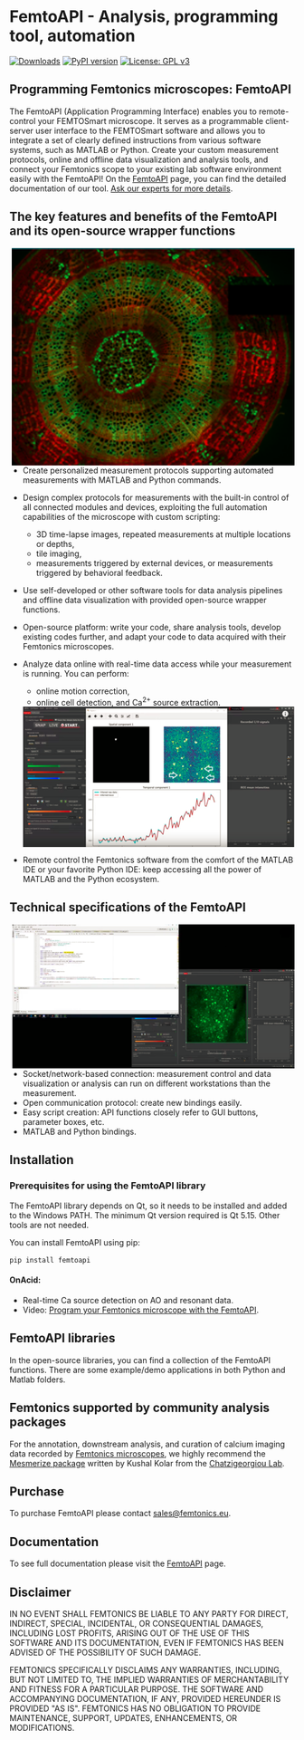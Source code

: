 # FemtoAPI - Analysis, programming tool, automation
[![Downloads](https://pepy.tech/badge/femtoapi)](https://pepy.tech/project/femtoapi) [![PyPI version](https://badge.fury.io/py/femtoapi.svg)](https://badge.fury.io/py/femtoapi) [![License: GPL v3](https://img.shields.io/badge/License-GPLv3-blue.svg)](https://www.gnu.org/licenses/gpl-3.0)
## Programming Femtonics microscopes: FemtoAPI

The FemtoAPI (Application Programming Interface) enables you to remote-control your FEMTOSmart
microscope. It serves as a programmable client-server user interface to the FEMTOSmart software
and allows you to integrate a set of clearly defined instructions from various software systems,
such as MATLAB or Python. 
Create your custom measurement protocols, online and offline data visualization and analysis
tools, and connect your Femtonics scope to your existing lab software environment easily with the FemtoAPI!
On the [FemtoAPI](https://femtonics.atlassian.net/wiki/spaces/API2/pages/1448161743/FemtoAPI+2.0) page, you can find the detailed documentation of our tool.
[Ask our experts for more details](mailto:info@femtonics.eu).


## The key features and benefits of the FemtoAPI and its open-source wrapper functions

<img src="https://github.com/Femtonics/FemtoAPI/blob/main/docs/img/Picture1.png" width="500" align="right">

- Create personalized measurement protocols supporting automated measurements with MATLAB and Python commands.
- Design complex protocols for measurements with the built-in control of all connected modules and devices, exploiting the full automation capabilities of the microscope with custom scripting:
  - 3D time-lapse images, repeated measurements at multiple locations or depths,
  - tile imaging,
  - measurements triggered by external devices, or measurements triggered by behavioral feedback.

- Use self-developed or other software tools for data analysis pipelines and offline data visualization with provided open-source wrapper functions.
- Open-source platform: write your code, share analysis tools, develop existing codes further, and adapt your code to data acquired with their Femtonics microscopes.
- Analyze data online with real-time data access while your measurement is running. You can perform:
  - online motion correction,
  - online cell detection, and Ca<sup>2+</sup> source extraction.
  
  <img src="https://github.com/Femtonics/FemtoAPI/blob/main/docs/img/Picture2.png" width="500" align="center">
  
- Remote control the Femtonics software from the comfort of the MATLAB IDE or your favorite Python IDE: keep accessing all the power of MATLAB and the Python ecosystem.  

## Technical specifications of the FemtoAPI

  <img src="https://github.com/Femtonics/FemtoAPI/blob/main/docs/img/Picture3.png" width="500" align="right">

  - Socket/network-based connection: measurement control and data visualization or analysis can run on different workstations than the measurement.
  - Open communication protocol: create new bindings easily.
  - Easy script creation: API functions closely refer to GUI buttons, parameter boxes, etc.
  - MATLAB and Python bindings.

## Installation

### Prerequisites for using the FemtoAPI library
The FemtoAPI library depends on Qt, so it needs to be installed and added to the Windows PATH. The minimum Qt version required is Qt 5.15. Other tools are not needed.

You can install FemtoAPI using pip:
```
pip install femtoapi
```

#### OnAcid:
- Real-time Ca source detection on AO and resonant data.
- Video: [Program your Femtonics microscope with the FemtoAPI](https://www.youtube.com/watch?v=IQOnXeu4G7w&ab_channel=Femtonics).

## FemtoAPI libraries
In the open-source libraries, you can find a collection of the FemtoAPI functions.
There are some example/demo applications in both Python and Matlab folders.

## Femtonics supported by community analysis packages
For the annotation, downstream analysis, and curation of calcium imaging data recorded by [Femtonics microscopes](https://femtonics.eu/products/), we highly recommend the [Mesmerize package](https://github.com/kushalkolar/MESmerize) written by Kushal Kolar from the [Chatzigeorgiou Lab](https://www.chatzigeorgioulab.com/).
  
## Purchase

To purchase FemtoAPI please contact sales@femtonics.eu.

## Documentation
To see full documentation please visit the [FemtoAPI](https://femtonics.atlassian.net/wiki/spaces/API2/pages/1448161743/FemtoAPI+2.0) page.

## Disclaimer
IN NO EVENT SHALL FEMTONICS BE LIABLE TO ANY PARTY FOR DIRECT, INDIRECT, SPECIAL, 
INCIDENTAL, OR CONSEQUENTIAL DAMAGES, INCLUDING LOST PROFITS, ARISING OUT OF 
THE USE OF THIS SOFTWARE AND ITS DOCUMENTATION, EVEN IF FEMTONICS HAS BEEN 
ADVISED OF THE POSSIBILITY OF SUCH DAMAGE.

FEMTONICS SPECIFICALLY DISCLAIMS ANY WARRANTIES, INCLUDING, BUT NOT LIMITED TO, 
THE IMPLIED WARRANTIES OF MERCHANTABILITY AND FITNESS FOR A PARTICULAR 
PURPOSE. THE SOFTWARE AND ACCOMPANYING DOCUMENTATION, IF ANY, PROVIDED 
HEREUNDER IS PROVIDED "AS IS". FEMTONICS HAS NO OBLIGATION TO PROVIDE 
MAINTENANCE, SUPPORT, UPDATES, ENHANCEMENTS, OR MODIFICATIONS.
